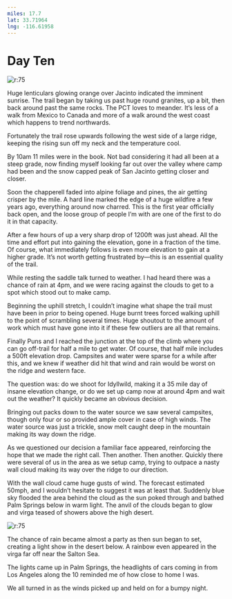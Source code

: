 ```yaml
---
miles: 17.7
lat: 33.71964
lng: -116.61958
---
```


# Day Ten

![r:75](2019-04-28.jpg)

Huge lenticulars glowing orange over Jacinto indicated the imminent sunrise.  The trail began by taking us past huge round granites, up a bit, then back around past the same rocks. The PCT loves to meander. It’s less of a walk from Mexico to Canada and more of a walk around the west coast which happens to trend northwards.

Fortunately the trail rose upwards following the west side of a large ridge, keeping the rising sun off my neck and the temperature cool.

By 10am 11 miles were in the book. Not bad considering it had all been at a steep grade, now finding myself looking far out over the valley where camp had been and the snow capped peak of San Jacinto getting closer and closer.

Soon the chapperell faded into alpine foliage and pines, the air getting crisper by the mile. A hard line marked the edge of a huge wildfire a few years ago, everything around now charred. This is the first year officially back open, and the loose group of people I’m with are one of the first to do it in that capacity.

After a few hours of up a very sharp drop of 1200ft was just ahead. All the time and effort put into gaining the elevation, gone in a fraction of the time. Of course, what immediately follows is even more elevation to gain at a higher grade. It’s not worth getting frustrated by—this is an essential quality of the trail.

While resting the saddle talk turned to weather. I had heard there was a chance of rain at 4pm, and we were racing against the clouds to get to a spot which stood out to make camp.

Beginning the uphill stretch, I couldn’t imagine what shape the trail must have been in prior to being opened. Huge burnt trees forced walking uphill to the point of scrambling several times. Huge shoutout to the amount of work which must have gone into it if these few outliers are all that remains.

Finally Puns and I reached the junction at the top of the climb where you can go off-trail for half a mile to get water. Of course, that half mile includes a 500ft elevation drop. Campsites and water were sparse for a while after this, and we knew if weather did hit that wind and rain would be worst on the ridge and western face.

The question was: do we shoot for Idyllwild, making it a 35 mile day of insane elevation change, or do we set up camp now at around 4pm and wait out the weather? It quickly became an obvious decision.

Bringing out packs down to the water source we saw several campsites, though only four or so provided ample cover in case of high winds. The water source was just a trickle, snow melt caught deep in the mountain making its way down the ridge.

As we questioned our decision a familiar face appeared, reinforcing the hope that we made the right call. Then another. Then another. Quickly there were several of us in the area as we setup camp, trying to outpace a nasty wall cloud making its way over the ridge to our direction.

With the wall cloud came huge gusts of wind. The forecast estimated 50mph, and I wouldn’t hesitate to suggest it was at least that. Suddenly blue sky flooded the area behind the cloud as the sun poked through and bathed Palm Springs below in warm light. The anvil of the clouds began to glow and virga teased of showers above the high desert.

![r:75](2019-04-28-2.jpg)

The chance of rain became almost a party as then sun began to set, creating a light show in the desert below. A rainbow even appeared in the virga far off near the Salton Sea.

The lights came up in Palm Springs, the headlights of cars coming in from Los Angeles along the 10 reminded me of how close to home I was.

We all turned in as the winds picked up and held on for a bumpy night.





